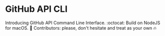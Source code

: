 # GitHub API CLI

Introducing GitHub API Command Line Interface. :octocat: Build on NodeJS for macOS. :rocket: Contributors: please, don't hesitate and treat as your own :fire:
